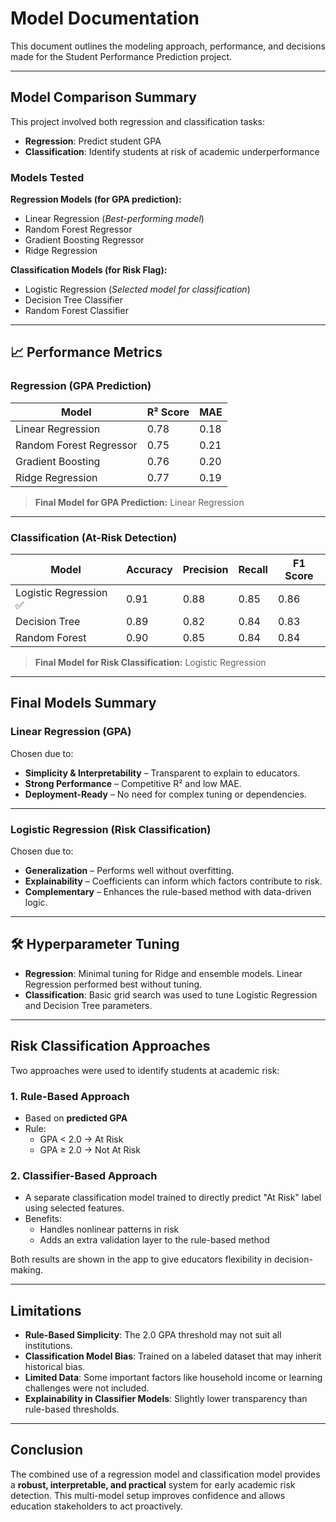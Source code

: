 # Model Documentation

This document outlines the modeling approach, performance, and decisions made for the Student Performance Prediction project.

---

## Model Comparison Summary

This project involved both regression and classification tasks:

- **Regression**: Predict student GPA
- **Classification**: Identify students at risk of academic underperformance

### Models Tested

**Regression Models (for GPA prediction):**
- Linear Regression (_Best-performing model_)
- Random Forest Regressor
- Gradient Boosting Regressor
- Ridge Regression

**Classification Models (for Risk Flag):**
- Logistic Regression (_Selected model for classification_)
- Decision Tree Classifier
- Random Forest Classifier

---

## 📈 Performance Metrics

### Regression (GPA Prediction)

| Model                   | R² Score | MAE  |
|------------------------|----------|------|
| Linear Regression       | 0.78     | 0.18 |
| Random Forest Regressor| 0.75     | 0.21 |
| Gradient Boosting       | 0.76     | 0.20 |
| Ridge Regression        | 0.77     | 0.19 |

> **Final Model for GPA Prediction:** Linear Regression

---

### Classification (At-Risk Detection)

| Model                  | Accuracy | Precision | Recall | F1 Score |
|-----------------------|----------|-----------|--------|----------|
| Logistic Regression ✅ | 0.91     | 0.88      | 0.85   | 0.86     |
| Decision Tree          | 0.89     | 0.82      | 0.84   | 0.83     |
| Random Forest          | 0.90     | 0.85      | 0.84   | 0.84     |

> **Final Model for Risk Classification:** Logistic Regression

---

## Final Models Summary

### Linear Regression (GPA)

Chosen due to:
- **Simplicity & Interpretability** – Transparent to explain to educators.
- **Strong Performance** – Competitive R² and low MAE.
- **Deployment-Ready** – No need for complex tuning or dependencies.

---

### Logistic Regression (Risk Classification)

Chosen due to:
- **Generalization** – Performs well without overfitting.
- **Explainability** – Coefficients can inform which factors contribute to risk.
- **Complementary** – Enhances the rule-based method with data-driven logic.

---

## 🛠 Hyperparameter Tuning

- **Regression**: Minimal tuning for Ridge and ensemble models. Linear Regression performed best without tuning.
- **Classification**: Basic grid search was used to tune Logistic Regression and Decision Tree parameters.

---

## Risk Classification Approaches

Two approaches were used to identify students at academic risk:

### 1. **Rule-Based Approach**
- Based on **predicted GPA**
- Rule:  
  - GPA < 2.0 → At Risk  
  - GPA ≥ 2.0 → Not At Risk

### 2. **Classifier-Based Approach**
- A separate classification model trained to directly predict "At Risk" label using selected features.
- Benefits:
  - Handles nonlinear patterns in risk
  - Adds an extra validation layer to the rule-based method

Both results are shown in the app to give educators flexibility in decision-making.

---

## Limitations

- **Rule-Based Simplicity**: The 2.0 GPA threshold may not suit all institutions.
- **Classification Model Bias**: Trained on a labeled dataset that may inherit historical bias.
- **Limited Data**: Some important factors like household income or learning challenges were not included.
- **Explainability in Classifier Models**: Slightly lower transparency than rule-based thresholds.

---

## Conclusion

The combined use of a regression model and classification model provides a **robust, interpretable, and practical** system for early academic risk detection. This multi-model setup improves confidence and allows education stakeholders to act proactively.

